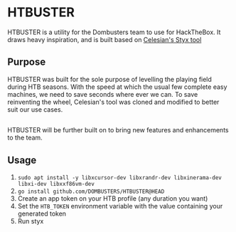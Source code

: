 
# HTBUSTER
 HTBUSTER is a utility for the Dombusters team to use for HackTheBox. It draws heavy inspiration, and is built based on [Celesian's Styx tool](https://github.com/c3l3si4n/styx)   
  
 ## Purpose
 HTBUSTER was built for the sole purpose of levelling the playing field during HTB seasons. With the speed at which the usual few complete easy machines, we need to save seconds where ever we can.
 To save reinventing the wheel, Celesian's tool was cloned and modified to better suit our use cases.

 ##
 HTBUSTER will be further built on to bring new features and enhancements to the team. 
 
 
## Usage
1. `sudo apt install -y libxcursor-dev libxrandr-dev libxinerama-dev libxi-dev libxxf86vm-dev`
2. `go install github.com/DOMBUSTERS/HTBUSTER@HEAD`
3. Create an app token on your HTB profile (any duration you want)
4. Set the `HTB_TOKEN` environment variable with the value containing your generated token
5. Run styx

